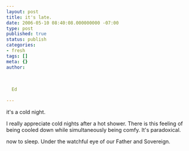 ```yaml
---
layout: post
title: it's late.
date: 2006-05-10 08:40:08.000000000 -07:00
type: post
published: true
status: publish
categories:
- fresh
tags: []
meta: {}
author:
  
  
  
  Ed
  
---
```

<p>it&#39;s a cold night.</p>
<p>I really appreciate cold nights after a hot shower. There is this feeling of being cooled down while simultaneously being comfy. It&#39;s paradoxical.</p>
<p>now to sleep. Under the watchful eye of our Father and Sovereign.</p>
